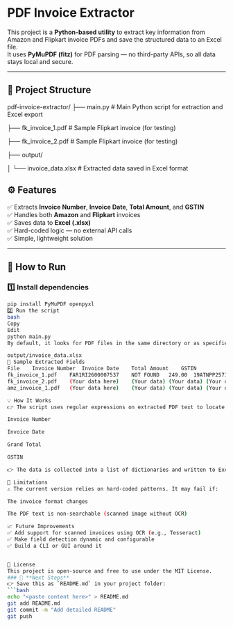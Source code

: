# PDF Invoice Extractor

This project is a **Python-based utility** to extract key information from Amazon and Flipkart invoice PDFs and save the structured data to an Excel file.  
It uses **PyMuPDF (fitz)** for PDF parsing — no third-party APIs, so all data stays local and secure.

---

## 📂 Project Structure

pdf-invoice-extractor/
├── main.py # Main Python script for extraction and Excel export

├── fk_invoice_1.pdf # Sample Flipkart invoice (for testing)

├── fk_invoice_2.pdf # Sample Flipkart invoice (for testing)

├── output/

│ └── invoice_data.xlsx # Extracted data saved in Excel format

## ⚙ Features

✅ Extracts **Invoice Number**, **Invoice Date**, **Total Amount**, and **GSTIN**  
✅ Handles both **Amazon** and **Flipkart** invoices  
✅ Saves data to **Excel (.xlsx)**  
✅ Hard-coded logic — no external API calls  
✅ Simple, lightweight solution

---

## 🚀 How to Run

### 1️⃣ Install dependencies
```bash
pip install PyMuPDF openpyxl
2️⃣ Run the script
bash
Copy
Edit
python main.py
By default, it looks for PDF files in the same directory or as specified in the code. The extracted data will be saved to:

output/invoice_data.xlsx
📝 Sample Extracted Fields
File	Invoice Number	Invoice Date	Total Amount	GSTIN
fk_invoice_1.pdf	FAR1RI2600007537	NOT FOUND	249.00	19ATNPP2571M1ZW
fk_invoice_2.pdf	(Your data here)	(Your data)	(Your data)	(Your data)
amz_invoice_1.pdf	(Your data here)	(Your data)	(Your data)	(Your data)

💡 How It Works
👉 The script uses regular expressions on extracted PDF text to locate patterns like:

Invoice Number

Invoice Date

Grand Total

GSTIN

👉 The data is collected into a list of dictionaries and written to Excel using openpyxl / pandas.

🛑 Limitations
⚠ The current version relies on hard-coded patterns. It may fail if:

The invoice format changes

The PDF text is non-searchable (scanned image without OCR)

📈 Future Improvements
✅ Add support for scanned invoices using OCR (e.g., Tesseract)
✅ Make field detection dynamic and configurable
✅ Build a CLI or GUI around it


📄 License
This project is open-source and free to use under the MIT License.
### 🚀 **Next Steps**
👉 Save this as `README.md` in your project folder:
```bash
echo "<paste content here>" > README.md
git add README.md
git commit -m "Add detailed README"
git push
